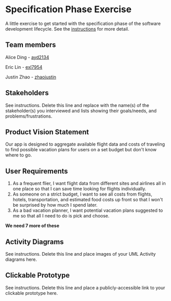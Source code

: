 # Specification Phase Exercise

A little exercise to get started with the specification phase of the software development lifecycle. See the [instructions](instructions.md) for more detail.

## Team members

Alice Ding - [ayd2134](https://github.com/ayd2134)

Eric Lin - [exl7954](https://github.com/exl7954)

Justin Zhao - [zhaojustin](https://github.com/zhaojustin)

## Stakeholders

See instructions. Delete this line and replace with the name(s) of the stakeholder(s) you interviewed and lists showing their goals/needs, and problems/frustrations.

## Product Vision Statement

Our app is designed to aggregate available flight data and costs of traveling to find possible vacation plans for users on a set budget but don't know where to go.

## User Requirements

1. As a frequent flier, I want flight data from different sites and airlines all in one place so that I can save time looking for flights individually.
2. As someone on a strict budget, I want to see all costs from flights, hotels, transportation, and estimated food costs up front so that I won't be surprised by how much I spend later.
3. As a bad vacation planner, I want potential vacation plans suggested to me so that all I need to do is pick and choose.

**We need 7 more of these**

## Activity Diagrams

See instructions. Delete this line and place images of your UML Activity diagrams here.

## Clickable Prototype

See instructions. Delete this line and place a publicly-accessible link to your clickable prototype here.
